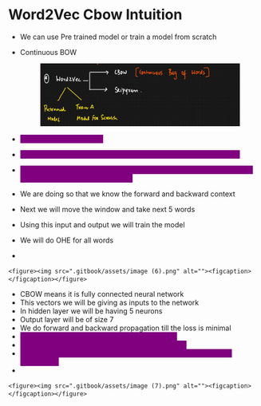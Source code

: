 # Word2Vec Cbow Intuition



* We can use Pre trained model or train a model from scratch
*   Continuous BOW

    <figure><img src=".gitbook/assets/image (5).png" alt=""><figcaption></figcaption></figure>
* <mark style="color:purple;background-color:purple;">**We select a window size**</mark>
* <mark style="color:purple;background-color:purple;">**Using this window size, we create our input data and output data**</mark>
* <mark style="color:purple;background-color:purple;">**So we will take 5 words at a time, take the middle word as output and the remaining words will be input**</mark>
* We are doing so that we know the forward and backward context
* Next we will move the window and take next 5 words
* Using this input and output we will train the model
* We will do OHE for all words
*

    <figure><img src=".gitbook/assets/image (6).png" alt=""><figcaption></figcaption></figure>
* CBOW means it is fully connected neural network
* This vectors we will be giving as inputs to the network
* In hidden layer we will be having 5 neurons
* Output layer will be of size 7
* We do forward and backward propagation till the loss is minimal
* <mark style="color:purple;background-color:purple;">**Hidden layer size is our embedding dimension**</mark>
* <mark style="color:purple;background-color:purple;">**The bigger the window size, the better the model**</mark>
* <mark style="color:purple;background-color:purple;">**The weight of the hidden layer to the output layer will form our embedding**</mark>
*

    <figure><img src=".gitbook/assets/image (7).png" alt=""><figcaption></figcaption></figure>
